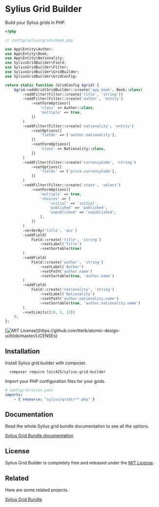 
# Sylius Grid Builder

Build your Sylius grids in PHP.

```php
<?php

// config/sylius/grids/book.php

use App\Entity\Author;
use App\Entity\Book;
use App\Entity\Nationality;
use SyliusGridBuilder\Field;
use SyliusGridBuilder\Filter;
use SyliusGridBuilder\GridBuilder;
use SyliusGridBuilder\GridConfig;

return static function (GridConfig $grid) {
    $grid->addGrid(GridBuilder::create('app_book', Book::class)
        ->addFilter(Filter::create('title', 'string'))
        ->addFilter(Filter::create('author', 'entity')
            ->setFormOptions([
                'class' => Author::class,
                'multiple' => true,
            ])
        )
        ->addFilter(Filter::create('nationality', 'entity')
            ->setOptions([
                'fields' => ['author.nationality'],
            ])
            ->setFormOptions([
                'class' => Nationality::class,
            ])
        )
        ->addFilter(Filter::create('currencyCode', 'string')
            ->setOptions([
                'fields' => ['price.currencyCode'],
            ])
        )
        ->addFilter(Filter::create('state', 'select')
            ->setFormOptions([
                'multiple' => true,
                'choices' => [
                    'initial' => 'initial',
                    'published' => 'published',
                    'unpublished' => 'unpublished',
                ],
            ])
        )
        ->orderBy('title', 'asc')
        ->addField(
            Field::create('title', 'string')
                ->setLabel('Title')
                ->setSortable(true)
        )
        ->addField(
            Field::create('author', 'string')
                ->setLabel('Author')
                ->setPath('author.name')
                ->setSortable(true, 'author.name')
        )
        ->addField(
            Field::create('nationality', 'string')
                ->setLabel('Nationality')
                ->setPath('author.nationality.name')
                ->setSortable(true, 'author.nationality.name')
        )
        ->setLimits([10, 5, 15])
    );
};

```
[![MIT License](https://img.shields.io/apm/l/atomic-design-ui.svg?)](https://github.com/tterb/atomic-design-ui/blob/master/LICENSEs)
  
## Installation 

Install Sylius grid builder with composer.

```bash 
  composer require loic425/sylius-grid-builder
```

Import your PHP configuration files for your grids.

```yaml
# config/services.yaml
imports:
    - { resource: "sylius/grids/**.php" }
```
    
## Documentation

Read the whole Sylius grid bundle documentation to see all the options.

[Sylius Grid Bundle documentation](https://github.com/Sylius/SyliusGridBundle)

## License

Sylius Grid Builder is completely free and released under the [MIT License](https://github.com/loic425/sylius-grid-builder/blob/master/LICENSE).

## Related

Here are some related projects.

[Sylius Grid Bundle](https://github.com/Sylius/SyliusGridBundle)
